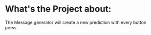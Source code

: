 What's the Project about:
=========================

The Message generator will create a new prediction with every button press.
